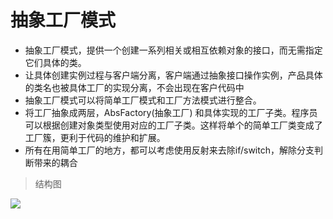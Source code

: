 # 抽象工厂模式
* 抽象工厂模式，提供一个创建一系列相关或相互依赖对象的接口，而无需指定它们具体的类。
* 让具体创建实例过程与客户端分离，客户端通过抽象接口操作实例，产品具体的类名也被具体工厂的实现分离，不会出现在客户代码中
* 抽象工厂模式可以将简单工厂模式和工厂方法模式进行整合。
* 将工厂抽象成两层，AbsFactory(抽象工厂) 和具体实现的工厂子类。程序员可以根据创建对象类型使用对应的工厂子类。这样将单个的简单工厂类变成了工厂簇，更利于代码的维护和扩展。
* 所有在用简单工厂的地方，都可以考虑使用反射来去除if/switch，解除分支判断带来的耦合
> 结构图

![](https://cdn.u1.huluxia.com/g3/M01/28/69/wKgBOV5A5cOARUT6AAY6G-xRc0Y939.png)

